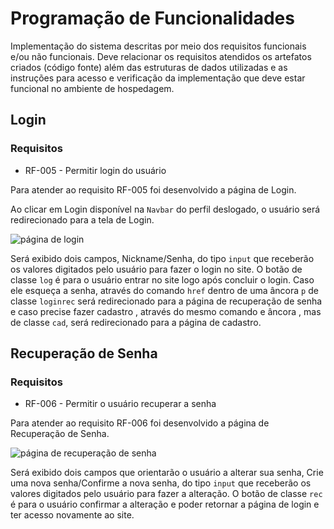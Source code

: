 # Programação de Funcionalidades

Implementação do sistema descritas por meio dos requisitos funcionais e/ou não funcionais. Deve relacionar os requisitos atendidos os artefatos criados (código fonte) além das estruturas de dados utilizadas e as instruções para acesso e verificação da implementação que deve estar funcional no ambiente de hospedagem.







## Login

### Requisitos

- RF-005 - Permitir login do usuário

Para atender ao requisito RF-005 foi desenvolvido a página de Login.

Ao clicar em Login disponível na `Navbar` do perfil deslogado, o usuário será redirecionado para a tela de Login.

![página de login](https://user-images.githubusercontent.com/111810318/200005181-39eceb27-075b-4ac5-9ada-2b70ca9dc67b.jpg)

Será exibido dois campos, Nickname/Senha, do tipo `input` que receberão os valores digitados pelo usuário para fazer o login no site. O botão de classe `log` é para o usuário entrar no site logo após concluir o login. Caso ele esqueça a senha,  através do comando `href` dentro de uma âncora `p` de classe `loginrec` será redirecionado para a página de recuperação de senha e caso precise fazer cadastro , através do mesmo comando e âncora , mas de classe `cad`, será redirecionado para a página de cadastro.


## Recuperação de Senha

### Requisitos

- RF-006 - Permitir o usuário recuperar a senha

Para atender ao requisito RF-006 foi desenvolvido a página de Recuperação de Senha. 

![página de recuperação de senha](https://user-images.githubusercontent.com/111810318/200016354-1a7080f0-8f68-4faa-a751-57ce1a0a764f.jpg)

Será exibido dois campos que orientarão o usuário a alterar sua senha, Crie uma nova senha/Confirme a nova senha, do tipo `input` que receberão os valores digitados pelo usuário para fazer a alteração. O botão de classe `rec` é para o usuário confirmar a alteração e poder retornar a página de login e ter acesso novamente ao site. 
